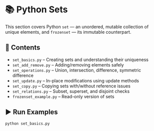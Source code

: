 # 📚 Python Sets

This section covers Python `set` — an unordered, mutable collection of unique elements, and `frozenset` — its immutable counterpart.

## 📂 Contents

- `set_basics.py` – Creating sets and understanding their uniqueness
- `set_add_remove.py` – Adding/removing elements safely
- `set_operations.py` – Union, intersection, difference, symmetric difference
- `set_update.py` – In-place modifications using update methods
- `set_copy.py` – Copying sets with/without reference issues
- `set_relations.py` – Subset, superset, and disjoint checks
- `frozenset_example.py` – Read-only version of sets

## ▶️ Run Examples

```bash
python set_basics.py
```
